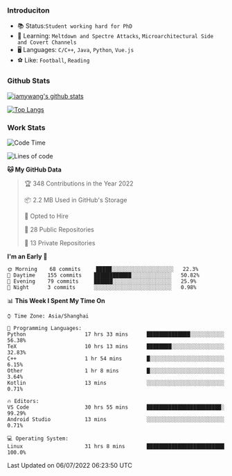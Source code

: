 ### Introduciton

- 📚 Status:`Student working hard for PhD`
- 🔎 Learning: `Meltdown and Spectre Attacks`, `Microarchitectural Side and Covert Channels`
- 🖥️ Languages: `C/C++`, `Java`, `Python`, `Vue.js`
- ⚽ Like: `Football`, `Reading`

### Github Stats

[![iamywang's github stats](https://github-readme-stats.vercel.app/api?username=iamywang&count_private=true&show_icons=true)]()

[![Top Langs](https://github-readme-stats.vercel.app/api/top-langs/?username=iamywang&layout=compact)]()

### Work Stats

<!--START_SECTION:waka-->
![Code Time](http://img.shields.io/badge/Code%20Time-502%20hrs%2049%20mins-blue)

![Lines of code](https://img.shields.io/badge/From%20Hello%20World%20I%27ve%20Written--38%20Thousand%20lines%20of%20code-blue)

**🐱 My GitHub Data** 

> 🏆 348 Contributions in the Year 2022
 > 
> 📦 2.2 MB Used in GitHub's Storage 
 > 
> 💼 Opted to Hire
 > 
> 📜 28 Public Repositories 
 > 
> 🔑 13 Private Repositories  
 > 
**I'm an Early 🐤** 

```text
🌞 Morning    68 commits     █████░░░░░░░░░░░░░░░░░░░░   22.3% 
🌆 Daytime    155 commits    ████████████░░░░░░░░░░░░░   50.82% 
🌃 Evening    79 commits     ██████░░░░░░░░░░░░░░░░░░░   25.9% 
🌙 Night      3 commits      ░░░░░░░░░░░░░░░░░░░░░░░░░   0.98%

```


📊 **This Week I Spent My Time On** 

```text
⌚︎ Time Zone: Asia/Shanghai

💬 Programming Languages: 
Python                   17 hrs 33 mins      ██████████████░░░░░░░░░░░   56.38% 
TeX                      10 hrs 13 mins      ████████░░░░░░░░░░░░░░░░░   32.83% 
C++                      1 hr 54 mins        █░░░░░░░░░░░░░░░░░░░░░░░░   6.15% 
Other                    1 hr 8 mins         █░░░░░░░░░░░░░░░░░░░░░░░░   3.64% 
Kotlin                   13 mins             ░░░░░░░░░░░░░░░░░░░░░░░░░   0.71%

🔥 Editors: 
VS Code                  30 hrs 55 mins      ████████████████████████░   99.29% 
Android Studio           13 mins             ░░░░░░░░░░░░░░░░░░░░░░░░░   0.71%

💻 Operating System: 
Linux                    31 hrs 8 mins       █████████████████████████   100.0%

```


 Last Updated on 06/07/2022 06:23:50 UTC
<!--END_SECTION:waka-->
